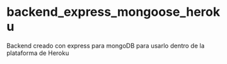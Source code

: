 # backend_express_mongoose_heroku
Backend creado con express para mongoDB para usarlo dentro de la plataforma de Heroku
